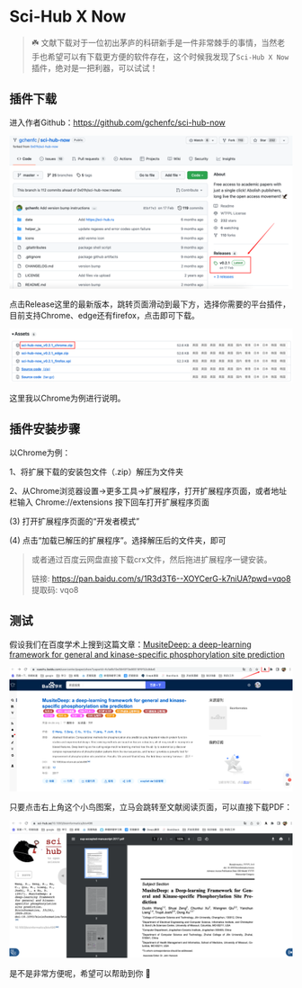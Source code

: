 # Sci-Hub X Now

> ☘️ 文献下载对于一位初出茅庐的科研新手是一件非常棘手的事情，当然老手也希望可以有下载更方便的软件存在，这个时候我发现了`Sci-Hub X Now`插件，绝对是一把利器，可以试试！

## 插件下载

进入作者Github：https://github.com/gchenfc/sci-hub-now

![](../../images/20220427-01-Sci-Hub-now.png)

点击Release这里的最新版本，跳转页面滑动到最下方，选择你需要的平台插件，目前支持Chrome、edge还有firefox，点击即可下载。

![](../../images/20220427-02-Sci-Hub-now下载.png)

这里我以Chrome为例进行说明。

## 插件安装步骤

以Chrome为例：

1、将扩展下载的安装包文件（.zip）解压为文件夹

2、从Chrome浏览器设置->更多工具->扩展程序，打开扩展程序页面，或者地址栏输入 Chrome://extensions 按下回车打开扩展程序页面

(3) 打开扩展程序页面的“开发者模式”

(4) 点击“加载已解压的扩展程序”。选择解压后的文件夹，即可

> 或者通过百度云网盘直接下载crx文件，然后拖进扩展程序一键安装。
>
> 链接: https://pan.baidu.com/s/1R3d3T6--XOYCerG-k7niUA?pwd=vqo8 提取码: vqo8

## 测试

假设我们在百度学术上搜到这篇文章：[MusiteDeep: a deep-learning framework for general and kinase-specific phosphorylation site prediction](http://dx.doi.org/10.1093/bioinformatics/btx496)

![](../../images/20220427-03-Sci-Hub-now-test.png)

只要点击右上角这个小鸟图案，立马会跳转至文献阅读页面，可以直接下载PDF：

![](../../images/20220427-04-Sci-Hub-now-test.png)

是不是非常方便呢，希望可以帮助到你 🍄

